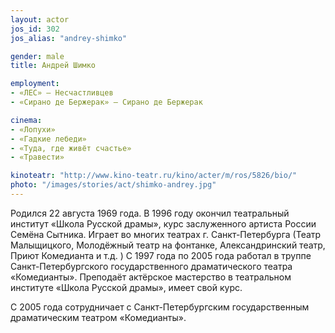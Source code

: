 ```yaml
---
layout: actor
jos_id: 302
jos_alias: "andrey-shimko"

gender: male
title: Андрей Шимко

employment:
- «ЛЕС» — Несчастливцев
- «Сирано де Бержерак» — Сирано де Бержерак

cinema:
- «Лопухи»
- «Гадкие лебеди»
- «Туда, где живёт счастье»
- «Травести»

kinoteatr: "http://www.kino-teatr.ru/kino/acter/m/ros/5826/bio/"
photo: "/images/stories/act/shimko-andrey.jpg"
---
```


Родился 22 августа 1969 года. В 1996 году окончил театральный институт «Школа Русской драмы», курс заслуженного артиста России Семёна Сытника. Играет во многих театрах г. Санкт-Петербурга (Театр Малыщицкого, Молодёжный театр на фонтанке, Александринский театр, Приют Комедианта и т.д. ) С 1997 года по 2005 года работал в труппе Санкт-Петербургского государственного драматического театра «Комедианты». Преподаёт актёрское мастерство в театральном институте «Школа Русской драмы», имеет свой курс.

С 2005 года сотрудничает с Санкт-Петербургским государственным драматическим театром «Комедианты».